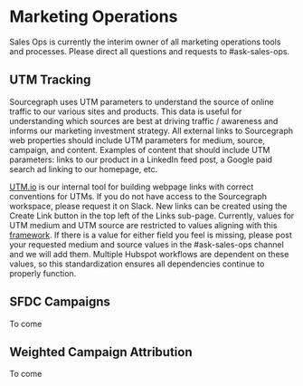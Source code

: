 # Marketing Operations

Sales Ops is currently the interim owner of all marketing operations tools and processes. Please direct all questions and requests to #ask-sales-ops.

## UTM Tracking

Sourcegraph uses UTM parameters to understand the source of online traffic to our various sites and products. This data is useful for understanding which sources are best at driving traffic / awareness and informs our marketing investment strategy. All external links to Sourcegraph web properties should include UTM parameters for medium, source, campaign, and content. Examples of content that should include UTM parameters: links to our product in a LinkedIn feed post, a Google paid search ad linking to our homepage, etc.

[UTM.io](https://web.utm.io) is our internal tool for building webpage links with correct conventions for UTMs. If you do not have access to the Sourcegraph workspace, please request it on Slack. New links can be created using the Create Link button in the top left of the Links sub-page. Currently, values for UTM medium and UTM source are restricted to values aligning with this [framework](https://docs.google.com/spreadsheets/d/1xKusTq98rHWtv1N_5t4FhF-f7OAXnH3GXj9zloA7P9k/edit#gid=435040517). If there is a value for either field you feel is missing, please post your requested medium and source values in the #ask-sales-ops channel and we will add them. Multiple Hubspot workflows are dependent on these values, so this standardization ensures all dependencies continue to properly function.

## SFDC Campaigns

To come

## Weighted Campaign Attribution

To come
